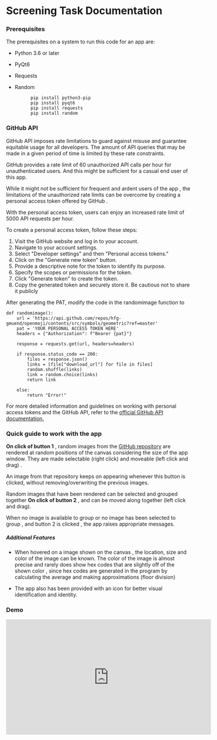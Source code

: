 
# Screening Task Documentation
### Prerequisites 
The prerequisites on a system to run this code for an app are:

- Python 3.6 or later
- PyQt6
- Requests
- Random

			pip install python3-pip 
			pip install pyqt6 
			pip install requests
			pip install random

### GitHub API
GitHub API imposes rate limitations to guard against misuse and guarantee equitable usage for all developers. The amount of API queries that may be made in a given period of time is limited by these rate constraints.

GitHub provides a rate limit of 60 unauthorized API calls per hour for unauthenticated users. And this might be sufficient for a casual end user of this app.

While it might not be sufficient for frequent and ardent users of the app ,  the limitations of the unauthorized rate limits can be overcome by creating a personal access token offered by GitHub .

With the personal access token, users can enjoy an increased rate limit of 5000 API requests per hour.

To create a personal access token, follow these steps:

1.  Visit the GitHub website and log in to your account.
2.  Navigate to your account settings.
3.  Select "Developer settings" and then "Personal access tokens."
4.  Click on the "Generate new token" button.
5.  Provide a descriptive note for the token to identify its purpose.
6.  Specify the scopes or permissions for the token. 
7.  Click "Generate token" to create the token.
8.  Copy the generated token and securely store it. Be cautious not to share it publicly

After generating the PAT, modify the code in the randomimage function to
```
def randomimage():  
	url = 'https://api.github.com/repos/hfg-gmuend/openmoji/contents/src/symbols/geometric?ref=master'  
	pat = 'YOUR PERSONAL ACCESS TOKEN HERE'  
	headers = {"Authorization": f"Bearer {pat}"}  
  
	response = requests.get(url, headers=headers)  
  
	if response.status_code == 200:  
		files = response.json()  
		links = [file["download_url"] for file in files]  
		random.shuffle(links)  
		link = random.choice(links)  
		return link  
  
	else:  
		return "Error!"
```

For more detailed information and guidelines on working with personal access tokens and the GitHub API, refer to the [official GitHub API documentation.](https://docs.github.com/en/rest)

### Quick guide to work with the app
 __On click of button 1__ , random images from the [GitHub repository](https://github.com/hfg-gmuend/openmoji/tree/master/src/symbols/geometric) are rendered at random positions of the canvas considering the size of the app window. They are made selectable (right click) and moveable (left click and drag) .

An image from that repository keeps on appearing whenever this button is clicked, without removing/overwriting the previous images.

Random images that have been rendered can be selected and grouped together __On click of button 2__ , and can be moved along together (left click and drag).

When no image is available to group or no image has been selected to group , and button 2 is clicked , the app raises appropriate messages.

##### Additional Features
- When hovered on a image shown on the canvas , the location, size and color of the image can be known.
The color of the image is almost precise and rarely does show hex codes that are slightly off of the shown color , since hex codes are generated in the program by calculating the average and making approximations (floor division)

- The app also has been provided with an icon for better visual identification and identity.

### Demo

<iframe width="560" height="315" src="https://www.youtube.com/embed/w9e5vOQ9Hd4" title="YouTube video player" frameborder="0" allow="accelerometer; autoplay; clipboard-write; encrypted-media; gyroscope; picture-in-picture; web-share" allowfullscreen></iframe>



